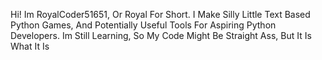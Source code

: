Hi! Im RoyalCoder51651, Or Royal For Short. I Make Silly Little Text Based Python Games, And Potentially Useful Tools For Aspiring Python Developers. Im Still Learning, So My Code Might Be Straight Ass, But It Is What It Is

<!---
RoyalCoder51651/RoyalCoder51651 is a ✨ special ✨ repository because its `README.md` (this file) appears on your GitHub profile.
You can click the Preview link to take a look at your changes.
--->
